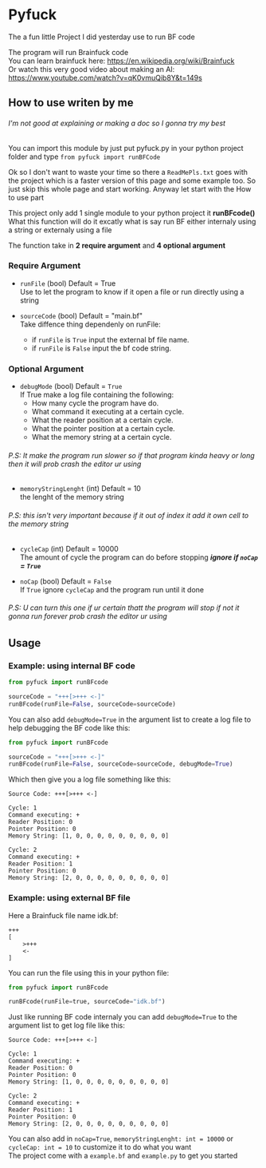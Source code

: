 # Pyfuck
The a fun little Project I did yesterday use to run BF code

The program will run Brainfuck code <br>
You can learn brainfuck here: https://en.wikipedia.org/wiki/Brainfuck <br>
Or watch this very good video about making an AI: https://www.youtube.com/watch?v=qK0vmuQib8Y&t=149s

## How to use writen by me
###### I'm not good at explaining or making a doc so I gonna try my best
You can import this module by just put pyfuck.py in your python project folder
and type `from pyfuck import runBFCode`

Ok so I don't want to waste your time so there a `ReadMePls.txt` goes with the project which is a faster version of this page and some example too. So just skip this whole page and start working. Anyway let start with the How to use part

This project only add 1 single module to your python project it **runBFcode()** <br>
What this function will do it excatly what is say run BF either internaly using a string or externaly using a file

The function take in **2 require argument** and **4 optional argument**

### Require Argument
- `runFile` (bool) Default = True <br>
Use to let the program to know if it open a file or run directly using a string

- `sourceCode` (bool) Default = "main.bf" <br>
Take diffence thing dependenly on runFile:
    - if `runFile` is `True` input the external bf file name.
    - if `runFile` is `False` input the bf code string.
    
### Optional Argument
- `debugMode` (bool) Default = `True` <br>
If True make a log file containing the following:
    - How many cycle the program have do.
    - What command it executing at a certain cycle.
    - What the reader position at a certain cycle.
    - What the pointer position at a certain cycle.
    - What the memory string at a certain cycle.
    
###### P.S: It make the program run slower so if that program kinda heavy or long then it will prob crash the editor ur using

- `memoryStringLenght` (int) Default = 10 <br>
the lenght of the memory string 

###### P.S: this isn't very important because if it out of index it add it own cell to the memory string

- `cycleCap` (int) Default = 10000 <br>
The amount of cycle the program can do before stopping ***ignore if `noCap` = `True`***

- `noCap` (bool) Default = `False` <br>
If `True` ignore `cycleCap` and the program run until it done 

###### P.S: U can turn this one if ur certain thatt the program will stop if not it gonna run forever prob crash the editor ur using

## Usage
### Example: using internal BF code
```python
from pyfuck import runBFcode

sourceCode = "+++[>+++ <-]"
runBFcode(runFile=False, sourceCode=sourceCode)
```
You can also add `debugMode=True` in the argument list to create a log file to help debugging the BF code like this: 
```python
from pyfuck import runBFcode

sourceCode = "+++[>+++ <-]"
runBFcode(runFile=False, sourceCode=sourceCode, debugMode=True)
```
Which then give you a log file something like this:
```text
Source Code: +++[>+++ <-]

Cycle: 1
Command executing: +
Reader Position: 0
Pointer Position: 0
Memory String: [1, 0, 0, 0, 0, 0, 0, 0, 0, 0]

Cycle: 2
Command executing: +
Reader Position: 1
Pointer Position: 0
Memory String: [2, 0, 0, 0, 0, 0, 0, 0, 0, 0]
```

### Example: using external BF file
Here a Brainfuck file name idk.bf:
```bf
+++
[
    >+++
    <-
]
```
You can run the file using this in your python file:
```python
from pyfuck import runBFcode

runBFcode(runFile=true, sourceCode="idk.bf")
```
Just like running BF code internaly you can add `debugMode=True` to the argument list to get log file like this:
```text
Source Code: +++[>+++ <-]

Cycle: 1
Command executing: +
Reader Position: 0
Pointer Position: 0
Memory String: [1, 0, 0, 0, 0, 0, 0, 0, 0, 0]

Cycle: 2
Command executing: +
Reader Position: 1
Pointer Position: 0
Memory String: [2, 0, 0, 0, 0, 0, 0, 0, 0, 0]
```

You can also add in `noCap=True`, `memoryStringLenght: int = 10000` or `cycleCap: int = 10` to customize it to do what you want <br>
The project come with a `example.bf` and `example.py` to get you started 
